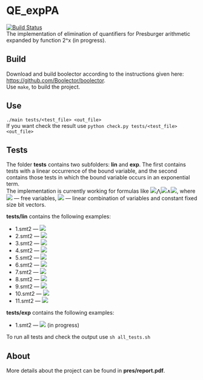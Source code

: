 # QE_expPA
[![Build Status](https://travis-ci.org/AnzhelaSukhanova/QE_expPA.svg?branch=main)](https://travis-ci.org/AnzhelaSukhanova/QE_expPA)  
The implementation of elimination of quantifiers for Presburger arithmetic expanded by function 2^x (in progress).

## Build
Download and build boolector according to the instructions given here: https://github.com/Boolector/boolector.  
Use `make`, to build the project.

## Use
`./main tests/<test_file> <out_file>`  
If you want check the result use `python check.py tests/<test_file> <out_file>`

## Tests
The folder **tests** contains two subfolders: **lin** and **exp**. The first contains tests with a linear occurrence of the bound variable, and the second contains those tests in which the bound variable occurs in an exponential term.  
The implementation is currently working for formulas like <img src="https://render.githubusercontent.com/render/math?math=\exists x:">⋀<img src="https://render.githubusercontent.com/render/math?math=(g_j(\overline{y})\leq x">∧<img src="https://render.githubusercontent.com/render/math?math=x\leq g_i(\overline{y}))">, where <img src="https://render.githubusercontent.com/render/math?math=\overline{y}"> — free variables, <img src="https://render.githubusercontent.com/render/math?math=g_i(\overline{y}), g_j(\overline{y})"> — linear combination of variables and constant fixed size bit vectors.  

**tests/lin** contains the following examples:  
* 1.smt2 — <img src="https://render.githubusercontent.com/render/math?math=\exists x:x\leq y">  
* 2.smt2 — <img src="https://render.githubusercontent.com/render/math?math=\exists x:y\cdot 3\leq x\wedge x\leq y\cdot 7">  
* 3.smt2 — <img src="https://render.githubusercontent.com/render/math?math=\exists x:y\leq x\wedge 2\leq x\wedge z\leq x">   
* 4.smt2 — <img src="https://render.githubusercontent.com/render/math?math=\exists x:x\leq 2\wedge 3\leq x">  
* 5.smt2 — <img src="https://render.githubusercontent.com/render/math?math=\exists x:y\cdot 3\leq x\wedge x\leq y\cdot 12">  
* 6.smt2 — <img src="https://render.githubusercontent.com/render/math?math=\exists x:x\leq y\cdot 3\wedge z\leq x\wedge x\leq t">  
* 7.smt2 — <img src="https://render.githubusercontent.com/render/math?math=\exists x:x\leq y %2B z">  
* 8.smt2 — <img src="https://render.githubusercontent.com/render/math?math=\exists x:x\leq y\cdot 5 %2B 8">  
* 9.smt2 — <img src="https://render.githubusercontent.com/render/math?math=\exists x:x\leq y\cdot 2 %2B z\wedge y\cdot 10\leq x">  
* 10.smt2 — <img src="https://render.githubusercontent.com/render/math?math=\exists x:x\leq y\cdot 5 %2B 7\wedge (y %2B z)\cdot 8\leq x">  
* 11.smt2 — <img src="https://render.githubusercontent.com/render/math?math=\exists x:x\leq y %2B ((9 %2B 2) %2B z)">  

**tests/exp** contains the following examples:  
* 1.smt2 — <img src="https://render.githubusercontent.com/render/math?math=\exists x:2^x\leq y"> (in progress)  

To run all tests and check the output use `sh all_tests.sh`

## About
More details about the project can be found in **pres/report.pdf**.
